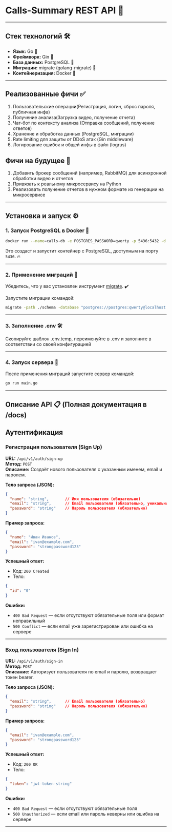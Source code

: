 # Calls-Summary REST API 🚀

---

## Стек технологий 🛠️

- **Язык:** Go 🐹
- **Фреймворк:** Gin 🍃
- **База данных:** PostgreSQL 🐘
- **Миграции:** migrate (golang-migrate) 🔄
- **Контейнеризация:** Docker 🐳

---
## Реализованные фичи ✅

1. Пользовательские операции(Регистрация, логин, сброс пароля, публичная инфа)
2. Получение анализа(Загрузка видео, получение отчета)
3. Чат-бот по контексту анализа (Отправка сообщений, получение ответов)
4. Хранение и обработка данных (PostgreSQL, миграции)
5. Rate limiting для защиты от DDoS атак (Gin middleware)
6. Логирование ошибок и общей инфы в файл (logrus)

## Фичи на будущее 🔮

1. Добавить брокер сообщений (например, RabbitMQ) для асинхронной обработки видео и отчетов
2. Привязать к реальному микросервису на Python
3. Реализовать получение отчетов в нужном формате из генерации на микросервисе

---
## Установка и запуск ⚙️

### 1. Запуск PostgreSQL в Docker 🐘

```bash
docker run --name=calls-db -e POSTGRES_PASSWORD=qwerty -p 5436:5432 -d postgres
```

Это создаст и запустит контейнер с PostgreSQL, доступным на порту `5436`. 🔥

---

### 2. Применение миграций 🔄

Убедитесь, что у вас установлен инструмент [migrate](https://github.com/golang-migrate/migrate). ✔️

Запустите миграции командой:

```bash
migrate -path ./schema -database "postgres://postgres:qwerty@localhost:5436/postgres?sslmode=disable" up
```

---

### 3. Заполнение .env 🛠️

Скопируйте шаблон .env.temp, переименуйте в .env и заполните в соответствии со своей конфигурацией

---

### 4. Запуск сервера 🚀

После применения миграций запустите сервер командой:

```bash
go run main.go
```

---

## Описание API 📋 (Полная документация в /docs)

## Аутентификация

### Регистрация пользователя (Sign Up)

**URL:** `/api/v1/auth/sign-up`  
**Метод:** `POST`  
**Описание:** Создаёт нового пользователя с указанным именем, email и паролем.

**Тело запроса (JSON):**

```json
{
  "name": "string",       // Имя пользователя (обязательно)
  "email": "string",      // Email пользователя (обязательно, уникальный)
  "password": "string"    // Пароль пользователя (обязательно)
}
```

**Пример запроса:**

```json
{
  "name": "Иван Иванов",
  "email": "ivan@example.com",
  "password": "strongpassword123"
}
```

**Успешный ответ:**

- Код: `200 Created`
- Тело: 
```json
{
  "id": "0"
}
```

**Ошибки:**

- `400 Bad Request` — если отсутствуют обязательные поля или формат неправильный
- `500 Conflict` — если email уже зарегистрирован или ошибка на сервере

---

### Вход пользователя (Sign In)

**URL:** `/api/v1/auth/sign-in`  
**Метод:** `POST`  
**Описание:** Авторизует пользователя по email и паролю, возвращает токен bearer.

**Тело запроса (JSON):**

```json
{
  "email": "string",      // Email пользователя (обязательно)
  "password": "string"    // Пароль пользователя (обязательно)
}
```

**Пример запроса:**

```json
{
  "email": "ivan@example.com",
  "password": "strongpassword123"
}
```

**Успешный ответ:**

- Код: `200 OK`
- Тело:

```json
{
  "token": "jwt-token-string"
}
```

**Ошибки:**

- `400 Bad Request` — если отсутствуют обязательные поля
- `500 Unauthorized` — если email или пароль неверны или ошибка на сервере

---

